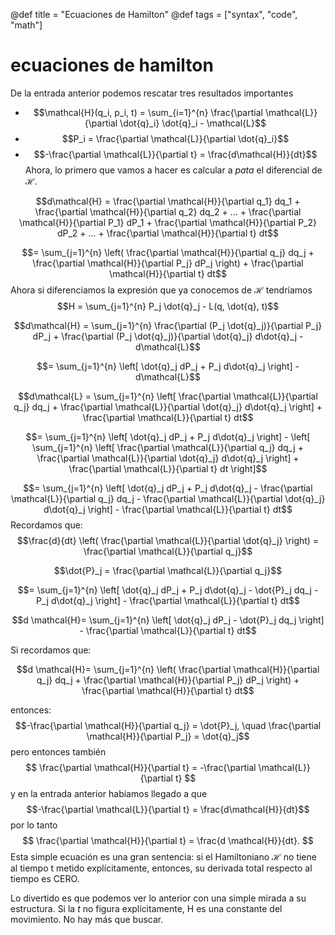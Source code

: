 @def title = "Ecuaciones de Hamilton"
@def tags = ["syntax", "code", "math"]

# ecuaciones de hamilton

De la entrada anterior podemos rescatar tres resultados importantes

* $$\mathcal{H}(q_i, p_i, t) = \sum_{i=1}^{n} \frac{\partial \mathcal{L}}{\partial \dot{q}_i} \dot{q}_i - \mathcal{L}$$
* $$P_i = \frac{\partial \mathcal{L}}{\partial \dot{q}_i}$$
* $$-\frac{\partial \mathcal{L}}{\partial t} = \frac{d\mathcal{H}}{dt}$$
Ahora, lo primero que vamos a hacer es calcular a _pata_ el diferencial de $\mathcal{H}$.

$$d\mathcal{H} = \frac{\partial \mathcal{H}}{\partial q_1} dq_1 + \frac{\partial \mathcal{H}}{\partial q_2} dq_2 + ... + \frac{\partial \mathcal{H}}{\partial P_1} dP_1 + \frac{\partial \mathcal{H}}{\partial P_2} dP_2 + ... + \frac{\partial \mathcal{H}}{\partial t} dt$$

$$= \sum_{j=1}^{n} \left( \frac{\partial \mathcal{H}}{\partial q_j} dq_j + \frac{\partial \mathcal{H}}{\partial P_j} dP_j \right) + \frac{\partial \mathcal{H}}{\partial t} dt$$
Ahora si diferenciamos la expresión que ya conocemos de $\mathcal{H}$ tendríamos
$$H = \sum_{j=1}^{n} P_j \dot{q}_j - L(q, \dot{q}, t)$$

$$d\mathcal{H} = \sum_{j=1}^{n} \frac{\partial (P_j \dot{q}_j)}{\partial P_j} dP_j + \frac{\partial (P_j \dot{q}_j)}{\partial \dot{q}_j} d\dot{q}_j - d\mathcal{L}$$

$$= \sum_{j=1}^{n} \left[ \dot{q}_j dP_j + P_j d\dot{q}_j \right] - d\mathcal{L}$$

$$d\mathcal{L} = \sum_{j=1}^{n} \left[ \frac{\partial \mathcal{L}}{\partial q_j} dq_j + \frac{\partial \mathcal{L}}{\partial \dot{q}_j} d\dot{q}_j \right] + \frac{\partial \mathcal{L}}{\partial t} dt$$

$$= \sum_{j=1}^{n} \left[ \dot{q}_j dP_j + P_j d\dot{q}_j \right] - \left[ \sum_{j=1}^{n} \left[ \frac{\partial \mathcal{L}}{\partial q_j} dq_j + \frac{\partial \mathcal{L}}{\partial \dot{q}_j} d\dot{q}_j \right] + \frac{\partial \mathcal{L}}{\partial t} dt \right]$$

$$= \sum_{j=1}^{n} \left[ \dot{q}_j dP_j + P_j d\dot{q}_j - \frac{\partial \mathcal{L}}{\partial q_j} dq_j - \frac{\partial \mathcal{L}}{\partial \dot{q}_j} d\dot{q}_j \right] - \frac{\partial \mathcal{L}}{\partial t} dt$$
Recordamos que:
$$\frac{d}{dt} \left( \frac{\partial \mathcal{L}}{\partial \dot{q}_j} \right) = \frac{\partial \mathcal{L}}{\partial q_j}$$

$$\dot{P}_j = \frac{\partial \mathcal{L}}{\partial q_j}$$

$$= \sum_{j=1}^{n} \left[ \dot{q}_j dP_j + P_j d\dot{q}_j - \dot{P}_j dq_j - P_j d\dot{q}_j \right] - \frac{\partial \mathcal{L}}{\partial t} dt$$

$$d \mathcal{H}= \sum_{j=1}^{n} \left[ \dot{q}_j dP_j - \dot{P}_j dq_j \right] - \frac{\partial \mathcal{L}}{\partial t} dt$$

Si recordamos que:

$$d \mathcal{H}= \sum_{j=1}^{n} \left( \frac{\partial \mathcal{H}}{\partial q_j} dq_j + \frac{\partial \mathcal{H}}{\partial P_j} dP_j \right) + \frac{\partial \mathcal{H}}{\partial t} dt$$

entonces:
$$-\frac{\partial \mathcal{H}}{\partial q_j} = \dot{P}_j, \quad \frac{\partial \mathcal{H}}{\partial P_j} = \dot{q}_j$$
pero entonces también 
$$
\frac{\partial \mathcal{H}}{\partial t} = -\frac{\partial \mathcal{L}}{\partial t}
$$
y en la entrada anterior habíamos llegado a que
$$-\frac{\partial \mathcal{L}}{\partial t} = \frac{d\mathcal{H}}{dt}$$
por lo tanto 
$$
\frac{\partial \mathcal{H}}{\partial t} = \frac{d \mathcal{H}}{dt}.
$$
Esta simple ecuación es una gran sentencia: si el Hamiltoniano $\mathcal{H}$ no tiene al tiempo t metido explícitamente, entonces, su derivada total respecto al tiempo es CERO.

Lo divertido es que podemos ver lo anterior con una simple mirada a su estructura. Si la $t$  no figura explícitamente, H es una constante del movimiento. No hay más que buscar. 